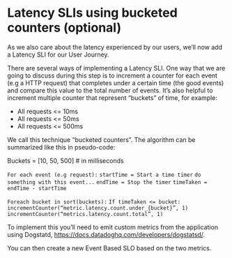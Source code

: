 # Latency SLIs using bucketed counters (optional)

As we also care about the latency experienced by our users, we’ll now add a Latency SLI for our User Journey.

There are several ways of implementing a Latency SLI. One way that we are going to discuss during this step is to increment a counter for each event (e.g a HTTP  request) that completes under a certain time (the good events) and compare this value to the total number of events. It’s also helpful to increment multiple counter that represent “buckets” of time, for example:
* All requests <= 10ms
* All requests <= 50ms
* All requests <= 500ms

We call this technique “bucketed counters”. The algorithm can be summarized like this in pseudo-code:

Buckets = [10, 50, 500] # in milliseconds

`For each event (e.g request):`
`startTime = Start a time timer`
`do something with this event...`
`endTime = Stop the timer`
`timeTaken = endTime - startTime`

`Foreach bucket in sort(buckets):`
`If timeTaken <= bucket:`
`incrementCounter(“metric.latency.count.under_{bucket}”, 1)`
	`incrementCounter(“metrics.latency.count.total”, 1)`

To implement this you’ll need to emit custom metrics from the application using Dogstatd, https://docs.datadoghq.com/developers/dogstatsd/.

You can then create a new Event Based SLO based on the two metrics.
